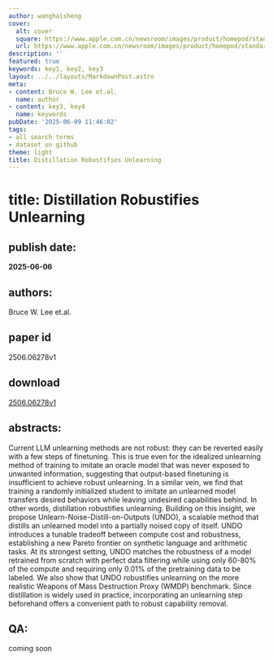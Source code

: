 ```yaml
---
author: wanghaisheng
cover:
  alt: cover
  square: https://www.apple.com.cn/newsroom/images/product/homepod/standard/Apple-HomePod-hero-230118_big.jpg.large_2x.jpg
  url: https://www.apple.com.cn/newsroom/images/product/homepod/standard/Apple-HomePod-hero-230118_big.jpg.large_2x.jpg
description: ''
featured: true
keywords: key1, key2, key3
layout: ../../layouts/MarkdownPost.astro
meta:
- content: Bruce W. Lee et.al.
  name: author
- content: key3, key4
  name: keywords
pubDate: '2025-06-09 11:46:02'
tags:
- all search terms
- dataset on github
theme: light
title: Distillation Robustifies Unlearning
---
```


# title: Distillation Robustifies Unlearning 
## publish date: 
**2025-06-06** 
## authors: 
  Bruce W. Lee et.al. 
## paper id
2506.06278v1
## download
[2506.06278v1](http://arxiv.org/abs/2506.06278v1)
## abstracts:
Current LLM unlearning methods are not robust: they can be reverted easily with a few steps of finetuning. This is true even for the idealized unlearning method of training to imitate an oracle model that was never exposed to unwanted information, suggesting that output-based finetuning is insufficient to achieve robust unlearning. In a similar vein, we find that training a randomly initialized student to imitate an unlearned model transfers desired behaviors while leaving undesired capabilities behind. In other words, distillation robustifies unlearning. Building on this insight, we propose Unlearn-Noise-Distill-on-Outputs (UNDO), a scalable method that distills an unlearned model into a partially noised copy of itself. UNDO introduces a tunable tradeoff between compute cost and robustness, establishing a new Pareto frontier on synthetic language and arithmetic tasks. At its strongest setting, UNDO matches the robustness of a model retrained from scratch with perfect data filtering while using only 60-80% of the compute and requiring only 0.01% of the pretraining data to be labeled. We also show that UNDO robustifies unlearning on the more realistic Weapons of Mass Destruction Proxy (WMDP) benchmark. Since distillation is widely used in practice, incorporating an unlearning step beforehand offers a convenient path to robust capability removal.
## QA:
coming soon
